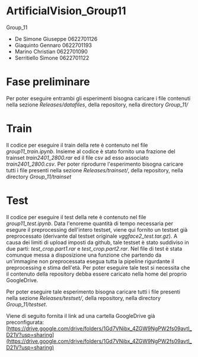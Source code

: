 # ArtificialVision_Group11
Group_11

- De Simone Giuseppe 0622701126
- Giaquinto Gennaro 0622701193
- Marino Christian 0622701090
- Serritiello Simone 0622701122

# Fase preliminare
Per poter eseguire entrambi gli esperimenti bisogna caricare i file contenuti nella sezione *Releases/datafiles*, della repository, nella directory *Group_11/*

# Train
Il codice per eseguire il train della rete è contenuto nel file *group11_train.ipynb*.
Insieme al codice è stato fornito una frazione del trainset *train2401_2800.rar* ed il file csv ad esso associato *train2401_2800.csv*.
Per poter riprodurre l'esperimento bisogna caricare tutti i file presenti nella sezione *Releases/trainset/*, della repository, nella directory *Group_11/trainset*

# Test
Il codice per eseguire il test della rete è contenuto nel file *group11_test.ipynb*.
Data l'enoreme quantità di tempo necessaria per esegure il preprocessing dell'intero testset, viene qui fornito un testset già preprocessato (derivante dal testset originale *vggface2_test.tar.gz*). A causa dei limiti di upload imposti da github, tale testset è stato suddiviso in due parti: *test_crop.part1.rar* e *test_crop.part2.rar*.
Nel file di test è stata comunque messa a disposizione una funzione che partendo da un'immagine non preprocessata esegua tutta la pipeline rigurdante il preprocessing e stima dell'età.
Per poter eseguire tale test si necessita che il contenuto della repository debba essere caricato nella home del proprio GoogleDrive.

Per poter eseguire tale esperimento bisogna caricare tutti i file presenti nella sezione *Releases/testset/*, della repository, nella directory *Group_11/testset*.

Viene di seguito fornita il link ad una cartella GoogleDrive già preconfigurata: [https://drive.google.com/drive/folders/1Gd7VNibx_4ZGW9NgPW2fs09avtI_D21V?usp=sharing](https://drive.google.com/drive/folders/1Gd7VNibx_4ZGW9NgPW2fs09avtI_D21V?usp=sharing)
